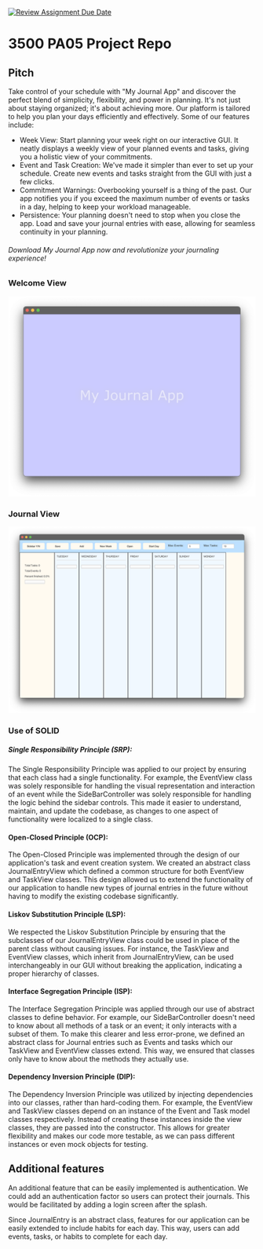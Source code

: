[![Review Assignment Due Date](https://classroom.github.com/assets/deadline-readme-button-24ddc0f5d75046c5622901739e7c5dd533143b0c8e959d652212380cedb1ea36.svg)](https://classroom.github.com/a/x6ckGcN8)
# 3500 PA05 Project Repo

## Pitch
Take control of your schedule with "My Journal App" and discover the perfect blend of simplicity, flexibility, and power in planning. It's not just about staying organized; it's about achieving more.
Our platform is tailored to help you plan your days efficiently and effectively. Some of our features include: 
- Week View: Start planning your week right on our interactive GUI. It neatly displays a weekly view of your planned events and tasks, giving you a holistic view of your commitments.
- Event and Task Creation: We've made it simpler than ever to set up your schedule. Create new events and tasks straight from the GUI with just a few clicks.
- Commitment Warnings: Overbooking yourself is a thing of the past. Our app notifies you if you exceed the maximum number of events or tasks in a day, helping to keep your workload manageable.
- Persistence: Your planning doesn't need to stop when you close the app. Load and save your journal entries with ease, allowing for seamless continuity in your planning.

###### Download My Journal App now and revolutionize your journaling experience!

### Welcome View

![GUI](splash.png)

### Journal View 

![GUI](journalview.png)


### Use of SOLID

##### Single Responsibility Principle (SRP): 
The Single Responsibility Principle was applied to our project by ensuring that each class had a single functionality.
For example, the EventView class was solely responsible for handling the visual representation and interaction of an event
while the SideBarController was solely responsible for handling the logic behind the sidebar controls.
This made it easier to understand, maintain, and update the codebase, as changes to one aspect of functionality were localized to a single class.

#### Open-Closed Principle (OCP): 
The Open-Closed Principle was implemented through the design of our application's task and event creation system. 
We created an abstract class JournalEntryView which defined a common structure for both EventView and TaskView classes. 
This design allowed us to extend the functionality of our application to handle new types of journal entries in the future without having to modify the existing codebase significantly.

#### Liskov Substitution Principle (LSP): 
We respected the Liskov Substitution Principle by ensuring that the subclasses of our JournalEntryView class could be used in place of the parent class without causing issues. 
For instance, the TaskView and EventView classes, which inherit from JournalEntryView, can be used interchangeably in our GUI without breaking the application, indicating a proper hierarchy of classes.

#### Interface Segregation Principle (ISP): 
The Interface Segregation Principle was applied through our use of abstract classes to define behavior. 
For example, our SideBarController doesn't need to know about all methods of a task or an event; it only interacts with a subset of them. 
To make this clearer and less error-prone, we defined an abstract class for Journal entries such as Events and tasks which our TaskView and EventView classes extend. 
This way, we ensured that classes only have to know about the methods they actually use.

#### Dependency Inversion Principle (DIP): 
The Dependency Inversion Principle was utilized by injecting dependencies into our classes, rather than hard-coding them. 
For example, the EventView and TaskView classes depend on an instance of the Event and Task model classes respectively. 
Instead of creating these instances inside the view classes, they are passed into the constructor. 
This allows for greater flexibility and makes our code more testable, as we can pass different instances or even mock objects for testing.

## Additional features 
An additional feature that can be easily implemented is authentication. 
We could add an authentication factor so users can protect their journals. 
This would be facilitated by adding a login screen after the splash. 

Since JournalEntry is an abstract class, features for our application can be easily extended to include habits for each day. 
This way, users can add events, tasks, or habits to complete for each day. 

